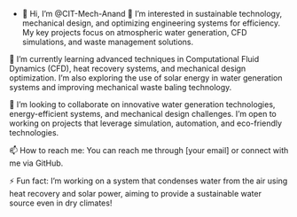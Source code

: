 - 👋 Hi, I’m @CIT-Mech-Anand
👀 I’m interested in sustainable technology, mechanical design, and optimizing engineering systems for efficiency. My key projects focus on atmospheric water generation, CFD simulations, and waste management solutions.

🌱 I’m currently learning advanced techniques in Computational Fluid Dynamics (CFD), heat recovery systems, and mechanical design optimization. I’m also exploring the use of solar energy in water generation systems and improving mechanical waste baling technology.

💞️ I’m looking to collaborate on innovative water generation technologies, energy-efficient systems, and mechanical design challenges. I’m open to working on projects that leverage simulation, automation, and eco-friendly technologies.

📫 How to reach me: You can reach me through [your email] or connect with me via GitHub.

⚡ Fun fact: I’m working on a system that condenses water from the air using heat recovery and solar power, aiming to provide a sustainable water source even in dry climates!

<!---
CIT-Mech-Anand/CIT-Mech-Anand is a ✨ special ✨ repository because its `README.md` (this file) appears on your GitHub profile.
You can click the Preview link to take a look at your changes.
--->
